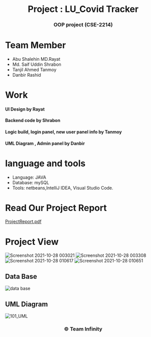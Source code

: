 <h1 align="center"> Project : LU_Covid Tracker </h1>
<h3 align="center"> OOP project (CSE-2214) </h3>

<h1> Team Member</h1> 

- Abu Shalehin MD.Rayat 
- Md. Saif Uddin Shrabon
- Tanjil Ahmed Tanmoy 
- Danbir Rashid 

<h1>Work</h1>

####  UI Design by Rayat
####  Backend code by Shrabon
#### Logic  build, login panel, new user panel info by Tanmoy
####  UML Diagram , Admin panel by Danbir

<h1> language and tools </h1>

- Language: JAVA
- Database: mySQL
 - Tools: netbeans,IntelliJ IDEA, Visual Studio Code.
 
<h1> Read Our Project Report </h1>

[ProjectReport.pdf](https://github.com/asmrayat/LU_Covid-Tracker/files/7441184/ProjectReport.pdf)





<h1> Project View</h1>

![Screenshot 2021-10-28 003021](https://user-images.githubusercontent.com/86654494/139416630-4dcd7907-0223-4b7f-9cdd-2a099cec301f.png)
![Screenshot 2021-10-28 003308](https://user-images.githubusercontent.com/86654494/139416615-98b007d6-f0e7-42a3-89c3-d31b8f53fa16.png)
![Screenshot 2021-10-28 010617](https://user-images.githubusercontent.com/86654494/139416622-8ed15644-7ee2-4807-8620-176caaa90f94.png)
![Screenshot 2021-10-28 010651](https://user-images.githubusercontent.com/86654494/139416626-5835cf78-e58b-4adb-a4b0-59b184e086c5.png)

## Data Base
![data base](https://user-images.githubusercontent.com/86654494/139489412-8c481977-1485-4b25-9f8c-7a0e5ee5f5e2.png)


## UML Diagram
![101_UML](https://user-images.githubusercontent.com/86654494/139416633-5bac582f-5923-49a7-87ce-59fd5fb33e86.png)

<h3 align="center">© Team Infinity</h3>

